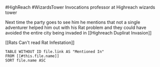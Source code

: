 #HighReach #WizardsTower
Invocations professor at Highreach wizards tower 

Next time the party goes to see him he mentions that not a single adventurer helped him out with his Rat problem and they could have avoided the entire city being invaded in [[Highreach Duplirat Invasion]] 

[[Rats Can't read Rat Infestation]]

```dataview
TABLE WITHOUT ID file.link AS "Mentioned In"
FROM [[#this.file.name]]
SORT file.name ASC
```
